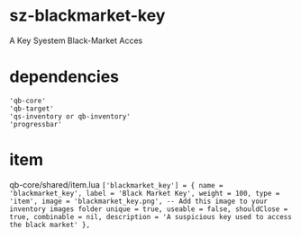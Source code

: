 # sz-blackmarket-key
A Key Syestem Black-Market Acces

# dependencies 
    'qb-core'
    'qb-target'
    'qs-inventory or qb-inventory'
    'progressbar'

# item
qb-core/shared/item.lua
`['blackmarket_key'] = {
    name = 'blackmarket_key',
    label = 'Black Market Key',
    weight = 100,
    type = 'item',
    image = 'blackmarket_key.png', -- Add this image to your inventory images folder
    unique = true,
    useable = false,
    shouldClose = true,
    combinable = nil,
    description = 'A suspicious key used to access the black market'
}, `
